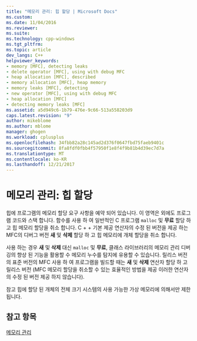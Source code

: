 ```yaml
---
title: "메모리 관리: 힙 할당 | Microsoft Docs"
ms.custom: 
ms.date: 11/04/2016
ms.reviewer: 
ms.suite: 
ms.technology: cpp-windows
ms.tgt_pltfrm: 
ms.topic: article
dev_langs: C++
helpviewer_keywords:
- memory [MFC], detecting leaks
- delete operator [MFC], using with debug MFC
- heap allocation [MFC], described
- memory allocation [MFC], heap memory
- memory leaks [MFC], detecting
- new operator [MFC], using with debug MFC
- heap allocation [MFC]
- detecting memory leaks [MFC]
ms.assetid: a5d949c6-1b79-476e-9c66-513a558203d9
caps.latest.revision: "9"
author: mikeblome
ms.author: mblome
manager: ghogen
ms.workload: cplusplus
ms.openlocfilehash: 34fbb82a28c145ad2d376f0647fbd75faeb9401c
ms.sourcegitcommit: 8fa8fdf0fbb4f57950f1e8f4f9b81b4d39ec7d7a
ms.translationtype: MT
ms.contentlocale: ko-KR
ms.lasthandoff: 12/21/2017
---
```

# <a name="memory-management-heap-allocation"></a>메모리 관리: 힙 할당
힙에 프로그램의 메모리 할당 요구 사항을 예약 되어 있습니다. 이 영역은 외에도 프로그램 코드와 스택 합니다. 함수를 사용 하 여 일반적인 C 프로그램 `malloc` 및 **무료** 할당 하 고 힙 메모리 할당을 취소 합니다. C + + 기본 제공 연산자의 수정 된 버전을 제공 하는 MFC의 디버그 버전 **새** 및 **삭제** 할당 하 고 힙 메모리에 개체 할당을 취소 합니다.  
  
 사용 하는 경우 **새** 및 **삭제** 대신 `malloc` 및 **무료**, 클래스 라이브러리의 메모리 관리 디버깅의 향상 된 기능을 활용할 수 메모리 누수를 탐지에 유용할 수 있습니다. 릴리스 버전의 표준 버전의 MFC 사용 하 여 프로그램을 빌드할 때는 **새** 및 **삭제** 연산자 할당 하 고 릴리스 버전 (MFC 메모리 할당을 취소할 수 있는 효율적인 방법을 제공 이러한 연산자의 수정 된 버전 제공 하지 않습니다).  
  
 참고 힙에 할당 된 개체의 전체 크기 시스템의 사용 가능한 가상 메모리에 의해서만 제한 됩니다.  
  
## <a name="see-also"></a>참고 항목  
 [메모리 관리](../mfc/memory-management.md)

